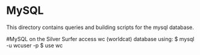 # MySQL
This directory contains queries and building scripts for the mysql database.

#MySQL on the Silver Surfer
access wc (worldcat) database  using:
$ mysql -u wcuser -p
$ use wc



